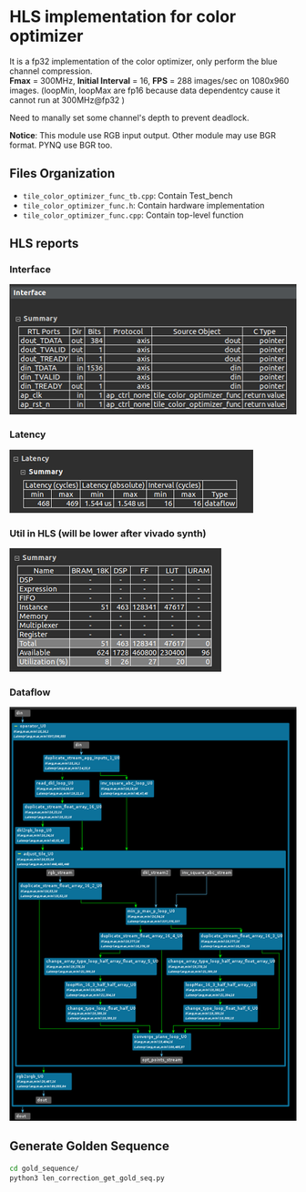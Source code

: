 # HLS implementation for color optimizer

It is a fp32 implementation of the color optimizer, only perform the blue channel compression.  
**Fmax** = 300MHz, **Initial Interval** = 16, **FPS** = 288 images/sec on 1080x960 images.
(loopMin, loopMax are fp16 because data dependentcy cause it cannot run at 300MHz@fp32 )

Need to manally set some channel's depth to prevent deadlock.

**Notice**: This module use RGB input output. Other module may use BGR format. PYNQ use BGR too.

## Files Organization

- `tile_color_optimizer_func_tb.cpp`: Contain Test_bench
- `tile_color_optimizer_func.h`: Contain hardware implementation
- `tile_color_optimizer_func.cpp`: Contain top-level function


## HLS reports

### Interface
![Alt text](imgs/interface.png)
### Latency
![Alt text](imgs/latency.png)
### Util in HLS (will be lower after vivado synth)
![Alt text](imgs/util_hls.png)
### Dataflow
![Alt text](imgs/data_flow.png)


## Generate Golden Sequence 
```bash
cd gold_sequence/
python3 len_correction_get_gold_seq.py
```
